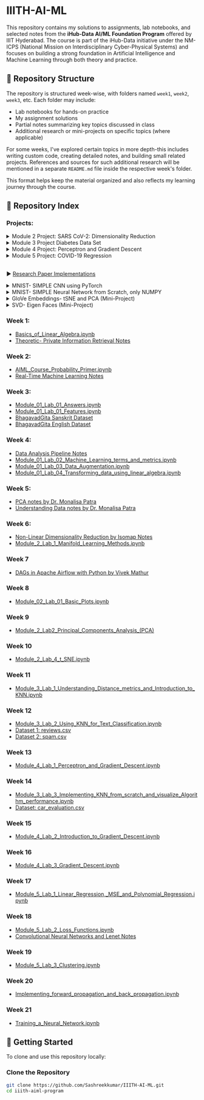 # IIITH-AI-ML

This repository contains my solutions to assignments, lab notebooks, and selected notes from the **iHub-Data AI/ML Foundation Program** offered by IIIT Hyderabad. The course is part of the iHub-Data initiative under the NM-ICPS (National Mission on Interdisciplinary Cyber-Physical Systems) and focuses on building a strong foundation in Artificial Intelligence and Machine Learning through both theory and practice.

## 📁 Repository Structure

The repository is structured week-wise, with folders named `week1`, `week2`, `week3`, etc. Each folder may include:
- Lab notebooks for hands-on practice
- My assignment solutions
- Partial notes summarizing key topics discussed in class
- Additional research or mini-projects on specific topics (where applicable)

For some weeks, I've explored certain topics in more depth-this includes writing custom code, creating detailed notes, and building small related projects. References and sources for such additional research will be mentioned in a separate `README.md` file inside the respective week's folder.

This format helps keep the material organized and also reflects my learning journey through the course.

## 🧾 Repository Index

### Projects:



<details> 
<summary> Module 2 Project: SARS CoV-2: Dimensionality Reduction </summary>

- [AIML_Project_Module_2.ipynb](Project-1-SARS-CoV2-tSNE-and-PCA\AIML_Project_Module_2.ipynb)
- [Dataseta](Project-1-SARS-CoV2-tSNE-and-PCA\INDIA_685.csv)
- [Datasetb](Project-1-SARS-CoV2-tSNE-and-PCA\sequences.fasta)

</details>

<details> 
<summary> Module 3 Project Diabetes Data Set </summary>

- [AIML_Project_Module_3.ipynb](Diabetes-Data-Set/AIML_Module_3_project.ipynb)
- [Diabetes Data Set](Diabetes-Data-Set/diabetes.csv)


</details>

<details> 
<summary> Module 4 Project: Perceptron and Gradient Descent </summary>

- [AIML_Project_Module_4.ipynb](Perceptron-and-Gradient-Descent/AIML-Module-4-Project.ipynb)



</details>

<details> 
<summary> Module 5 Project: COVID-19 Regression </summary>

- [AIML_Project_Module_2.ipynb](COVID-19-Regression/AIML_Project_MOdule_5.ipynb)


</details>

<br>

 ▶ [Research Paper Implementations](https://github.com/Sashreekkumar/research-paper-implementations)

<details>
  <summary>MNIST- SIMPLE CNN using PyTorch</summary>

  - [MNIST_simpleCNN_using_pytorch.py](week16/Simple%20CNN%20using%20Pytorch%20MNIST/MNIST_simpleCNN_using_pytorch.py)
  - [simple_cnn.md](week16/Simple%20CNN%20using%20Pytorch%20MNIST/simple_cnn.md)

</details>

<details>
  <summary>MNIST- SIMPLE Neural Network from Scratch, only NUMPY</summary>

  - [simple_mnist_nn_from_scratch_numpy.py](week15/Simple%20Neural%20Network/simple_mnist_nn_from_scratch_numpy.py)
  - [simple_nn.md](week15/Simple%20Neural%20Network/simple_nn.md)

</details>

<details>
  <summary>GloVe Embeddings- tSNE and PCA (Mini-Project)</summary>

  - [GloVe_Embeddings.md](week6/tSNE%20and%20PCA/GloVe_Embeddings.md)
  - [glove-embeddings.ipynb](week6/tSNE%20and%20PCA/glove-embeddings.ipynb)

</details>

<details>
  <summary>SVD- Eigen Faces (Mini-Project)</summary>

  - [SVD.md](week5/SVD/svd.md)
  - [SVD.ipynb](week5/SVD/SVD.ipynb)
  - [Image for SVD](week5/SVD/me.jpg)
  - [Eigen Faces DataSet](week5/SVD/allFaces.mat)
  - [eigenfaces.ipynb](week5/SVD/eigenfaces.ipynb)

</details>


### Week 1:
- [Basics_of_Linear_Algebra.ipynb](week1/Basics_of_Linear_Algebra.ipynb)
- [Theoretic- Private Information Retrieval Notes](https://github.com/Sashreekkumar/IIITH-AI-ML/blob/main/week1/Theoretic-%20Privacy%20Information%20Retrieval.pdf)

### Week 2:
- [AIML_Course_Probability_Primer.ipynb](week2/AIML_Course_Probability_Primer.ipynb)
- [Real-Time Machine Learning Notes](https://github.com/Sashreekkumar/IIITH-AI-ML/blob/main/week2/Real-Time%20Machine%20Learning.pdf)

### Week 3:
- [Module_01_Lab_01_Answers.ipynb](week3/Module_01_Lab_01_Answers.ipynb)
- [Module_01_Lab_01_Features.ipynb](week3/Module_01_Lab_01_Features.ipynb)
- [BhagavadGita Sanskrit Dataset](week3/bhagvadnew.txt)
- [BhagavadGita English Dataset](week3/gita.txt)

### Week 4:
- [Data Analysis Pipeline Notes](week4/Data_Analysis_Pipeline.pdf)
- [Module_01_Lab_02_Machine_Learning_terms_and_metrics.ipynb](week4/Module_01_Lab_02_Machine_Learning_terms_and_metrics.ipynb)
- [Module_01_Lab_03_Data_Augmentation.ipynb](week4/Module_01_Lab_03_Data_Augmentation.ipynb)
- [Module_01_Lab_04_Transforming_data_using_linear_algebra.ipynb](week4/Module_01_Lab_04_Transforming_data_using_linear_algebra.ipynb)

### Week 5:
- [PCA notes by Dr. Monalisa Patra](week5/PCA.pdf)
- [Understanding Data notes by Dr. Monalisa Patra](week5/Understanding_Data.pdf)


### Week 6:
- [Non-Linear Dimensionality Reduction by Isomap Notes](week6/Isomap%20for%20Non-Linear%20Dimensionality%20Reduction.pdf)
- [Module_2_Lab_1_Manifold_Learning_Methods.ipynb](week6/Module_2_Lab_1_Manifold_Learning_Methods.ipynb)

### Week 7 
- [DAGs in Apache Airflow with Python by Vivek Mathur](week7/DAGs_in_Apache_Airflow_with_Python.ipynb)

### Week 8
- [Module_02_Lab_01_Basic_Plots.ipynb](week8/Module_02_Lab_01_Basic_Plots.ipynb)

### Week 9
- [Module_2_Lab2_Principal_Components_Analysis_(PCA)](week9/Module_2_Lab2_Principal_Components_Analysis_(PCA).ipynb)

### Week 10
- [Module_2_Lab_4_t_SNE.ipynb](week10/Module_2_Lab_4_t_SNE.ipynb)

### Week 11
- [Module_3_Lab_1_Understanding_Distance_metrics_and_Introduction_to_KNN.ipynb](week11/Module_3_Lab_1_Understanding_Distance_metrics_and_Introduction_to_KNN.ipynb)

### Week 12
- [Module_3_Lab_2_Using_KNN_for_Text_Classification.ipynb](week12/Module_3_Lab_2_Using_KNN_for_Text_Classification.ipynb)
- [Dataset 1: reviews.csv](week12/reviews.csv)
- [Dataset 2: spam.csv](week12/spam.csv)

### Week 13
- [Module_4_Lab_1_Perceptron_and_Gradient_Descent.ipynb](week13/Module_4_Lab_1_Perceptron_and_Gradient_Descent.ipynb)

### Week 14
- [Module_3_Lab_3_Implementing_KNN_from_scratch_and_visualize_Algorithm_performance.ipynb](week14/Module_3_Lab_3_Implementing_KNN_from_scratch_and_visualize_Algorithm_performance.ipynb)
- [Dataset: car_evaluation.csv](week14/car_evaluation.csv)

### Week 15
- [Module_4_Lab_2_Introduction_to_Gradient_Descent.ipynb](week15/Module_4_Lab_2_Introduction_to_Gradient_Descent.ipynb)

### Week 16
- [Module_4_Lab_3_Gradient_Descent.ipynb](week16/Module_4_Lab_3_Gradient_Descent.ipynb)

### Week 17
- [Module_5_Lab_1_Linear_Regression,_MSE_and_Polynomial_Regression.ipynb](week17/Module_5_Lab_1_Linear_Regression,_MSE_and_Polynomial_Regression.ipynb)

### Week 18
- [Module_5_Lab_2_Loss_Functions.ipynb](week18/Module_5_Lab_2_Loss_Functions.ipynb)
- [Convolutional Neural Networks and Lenet Notes](week18/Convolutional%20Neural%20Networks%20and%20LeNet.pdf)

### Week 19
- [Module_5_Lab_3_Clustering.ipynb](week19/Module_5_Lab_3_Clustering.ipynb)

### Week 20
- [Implementing_forward_propagation_and_back_propagation.ipynb](week20/Implementing_forward_propagation_and_back_propagation.ipynb)

### Week 21
- [Training_a_Neural_Network.ipynb](week21/Training_a_Neural_Network.ipynb)

## 🚀 Getting Started

To clone and use this repository locally:

### Clone the Repository

```bash
git clone https://github.com/Sashreekkumar/IIITH-AI-ML.git
cd iiith-aiml-program
